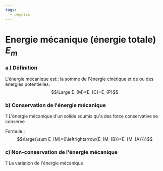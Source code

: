 ```yaml
---
tags:
  - physics
---
```

# Energie mécanique (énergie totale) $E_m$

### a ) Définition

L'énergie mécanique est:: la somme de l'énergie cinétique et de ou des énergies potentielles.$$\Large E_{M}=E_{C}+E_{P}$$

### b) Conservation de l'énergie mécanique
?
L'énergie mécanique d'un solide soumis qu'a des force conservative se conserve


Formule::$$\large{\sum E_{M}=0\leftrightarrow{E_{M_{B}}=E_{M_{A}}}}$$
### c) Non-conservation de l'énergie mécanique
?
La variation de l'énergie mécanique